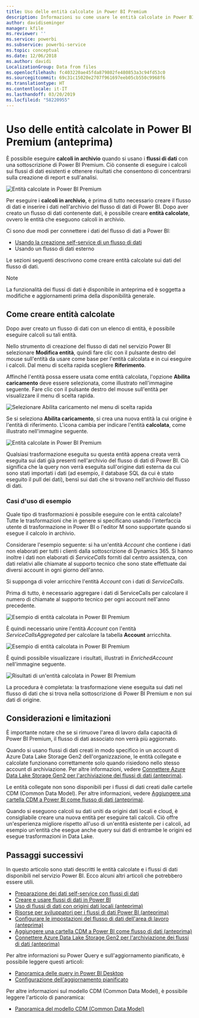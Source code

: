 ```yaml
---
title: Uso delle entità calcolate in Power BI Premium
description: Informazioni su come usare le entità calcolate in Power BI Premium
author: davidiseminger
manager: kfile
ms.reviewer: ''
ms.service: powerbi
ms.subservice: powerbi-service
ms.topic: conceptual
ms.date: 12/06/2018
ms.author: davidi
LocalizationGroup: Data from files
ms.openlocfilehash: fc403220ae45fda879802fe480853a3c94fd53c0
ms.sourcegitcommit: 69c31c15020e2707f961697eeb05cb550c9968f6
ms.translationtype: HT
ms.contentlocale: it-IT
ms.lasthandoff: 03/20/2019
ms.locfileid: "58220955"
---
```

# <a name="using-computed-entities-on-power-bi-premium-preview"></a>Uso delle entità calcolate in Power BI Premium (anteprima)

È possibile eseguire **calcoli in archivio** quando si usano i **flussi di dati** con una sottoscrizione di Power BI Premium. Ciò consente di eseguire i calcoli sui flussi di dati esistenti e ottenere risultati che consentono di concentrarsi sulla creazione di report e sull'analisi. 

![Entità calcolate in Power BI Premium](media/service-dataflows-computed-entities-premium/computed-entities-premium_00.png)

Per eseguire i **calcoli in archivio**, è prima di tutto necessario creare il flusso di dati e inserire i dati nell'archivio del flusso di dati di Power BI. Dopo aver creato un flusso di dati contenente dati, è possibile creare **entità calcolate**, ovvero le entità che eseguono calcoli in archivio. 

Ci sono due modi per connettere i dati del flusso di dati a Power BI:

* [Usando la creazione self-service di un flusso di dati](service-dataflows-create-use.md)
* Usando un flusso di dati esterno

Le sezioni seguenti descrivono come creare entità calcolate sui dati del flusso di dati.

> [!NOTE]
> La funzionalità dei flussi di dati è disponibile in anteprima ed è soggetta a modifiche e aggiornamenti prima della disponibilità generale.


## <a name="how-to-create-computed-entities"></a>Come creare entità calcolate 

Dopo aver creato un flusso di dati con un elenco di entità, è possibile eseguire calcoli su tali entità.

Nello strumento di creazione del flusso di dati nel servizio Power BI selezionare **Modifica entità**, quindi fare clic con il pulsante destro del mouse sull'entità da usare come base per l'entità calcolata e in cui eseguire i calcoli. Dal menu di scelta rapida scegliere **Riferimento**.

Affinché l'entità possa essere usata come entità calcolata, l'opzione **Abilita caricamento** deve essere selezionata, come illustrato nell'immagine seguente. Fare clic con il pulsante destro del mouse sull'entità per visualizzare il menu di scelta rapida.

![Selezionare Abilita caricamento nel menu di scelta rapida](media/service-dataflows-computed-entities-premium/computed-entities-premium_01.png)

Se si seleziona **Abilita caricamento**, si crea una nuova entità la cui origine è l'entità di riferimento. L'icona cambia per indicare l'entità **calcolata**, come illustrato nell'immagine seguente.

![Entità calcolate in Power BI Premium](media/service-dataflows-computed-entities-premium/computed-entities-premium_00.png)

Qualsiasi trasformazione eseguita su questa entità appena creata verrà eseguita sui dati già presenti nell'archivio del flusso di dati di Power BI. Ciò significa che la query non verrà eseguita sull'origine dati esterna da cui sono stati importati i dati (ad esempio, il database SQL da cui è stato eseguito il pull dei dati), bensì sui dati che si trovano nell'archivio del flusso di dati.

### <a name="example-use-cases"></a>Casi d'uso di esempio
Quale tipo di trasformazioni è possibile eseguire con le entità calcolate? Tutte le trasformazioni che in genere si specificano usando l'interfaccia utente di trasformazione in Power BI o l'editor M sono supportate quando si esegue il calcolo in archivio. 

Considerare l'esempio seguente: si ha un'entità *Account* che contiene i dati non elaborati per tutti i clienti dalla sottoscrizione di Dynamics 365. Si hanno inoltre i dati non elaborati di *ServiceCalls* forniti dal centro assistenza, con dati relativi alle chiamate al supporto tecnico che sono state effettuate dai diversi account in ogni giorno dell'anno.

Si supponga di voler arricchire l'entità *Account* con i dati di *ServiceCalls*. 

Prima di tutto, è necessario aggregare i dati di ServiceCalls per calcolare il numero di chiamate al supporto tecnico per ogni account nell'anno precedente. 

![Esempio di entità calcolata in Power BI Premium](media/service-dataflows-computed-entities-premium/computed-entities-premium_02.png)

È quindi necessario unire l'entità *Account* con l'entità *ServiceCallsAggregated* per calcolare la tabella **Account** arricchita.

![Esempio di entità calcolata in Power BI Premium](media/service-dataflows-computed-entities-premium/computed-entities-premium_03.png)

È quindi possibile visualizzare i risultati, illustrati in *EnrichedAccount* nell'immagine seguente.

![Risultati di un'entità calcolata in Power BI Premium](media/service-dataflows-computed-entities-premium/computed-entities-premium_04.png)

La procedura è completata: la trasformazione viene eseguita sui dati nel flusso di dati che si trova nella sottoscrizione di Power BI Premium e non sui dati di origine.

## <a name="considerations-and-limitations"></a>Considerazioni e limitazioni

È importante notare che se si rimuove l'area di lavoro dalla capacità di Power BI Premium, il flusso di dati associato non verrà più aggiornato. 

Quando si usano flussi di dati creati in modo specifico in un account di Azure Data Lake Storage Gen2 dell'organizzazione, le entità collegate e calcolate funzionano correttamente solo quando risiedono nello stesso account di archiviazione. Per altre informazioni, vedere [Connettere Azure Data Lake Storage Gen2 per l'archiviazione dei flussi di dati (anteprima)](service-dataflows-connect-azure-data-lake-storage-gen2.md).

Le entità collegate non sono disponibili per i flussi di dati creati dalle cartelle CDM (Common Data Model). Per altre informazioni, vedere [Aggiungere una cartella CDM a Power BI come flusso di dati (anteprima)](service-dataflows-add-cdm-folder.md).

Quando si eseguono calcoli su dati uniti da origini dati locali e cloud, è consigliabile creare una nuova entità per eseguire tali calcoli. Ciò offre un'esperienza migliore rispetto all'uso di un'entità esistente per i calcoli, ad esempio un'entità che esegue anche query sui dati di entrambe le origini ed esegue trasformazioni in Data Lake.

## <a name="next-steps"></a>Passaggi successivi

In questo articolo sono stati descritti le entità calcolate e i flussi di dati disponibili nel servizio Power BI. Ecco alcuni altri articoli che potrebbero essere utili.

* [Preparazione dei dati self-service con flussi di dati](service-dataflows-overview.md)
* [Creare e usare flussi di dati in Power BI](service-dataflows-create-use.md)
* [Uso di flussi di dati con origini dati locali (anteprima)](service-dataflows-on-premises-gateways.md)
* [Risorse per sviluppatori per i flussi di dati Power BI (anteprima)](service-dataflows-developer-resources.md)
* [Configurare le impostazioni del flusso di dati dell'area di lavoro (anteprima)](service-dataflows-configure-workspace-storage-settings.md)
* [Aggiungere una cartella CDM a Power BI come flusso di dati (anteprima)](service-dataflows-add-cdm-folder.md)
* [Connettere Azure Data Lake Storage Gen2 per l'archiviazione dei flussi di dati (anteprima)](service-dataflows-connect-azure-data-lake-storage-gen2.md)

Per altre informazioni su Power Query e sull'aggiornamento pianificato, è possibile leggere questi articoli:
* [Panoramica delle query in Power BI Desktop](desktop-query-overview.md)
* [Configurazione dell'aggiornamento pianificato](refresh-scheduled-refresh.md)

Per altre informazioni sul modello CDM (Common Data Model), è possibile leggere l'articolo di panoramica:
* [Panoramica del modello CDM (Common Data Model)](https://docs.microsoft.com/powerapps/common-data-model/overview)

